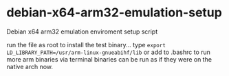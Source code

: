 # debian-x64-arm32-emulation-setup
Debian x64 arm32 emulation enviroment setup script

run the file as root to install the test binary...
type `export LD_LIBRARY_PATH=/usr/arm-linux-gnueabihf/lib` or add to .bashrc to run more arm binaries via terminal binaries can be run as if they were on the native arch now.
